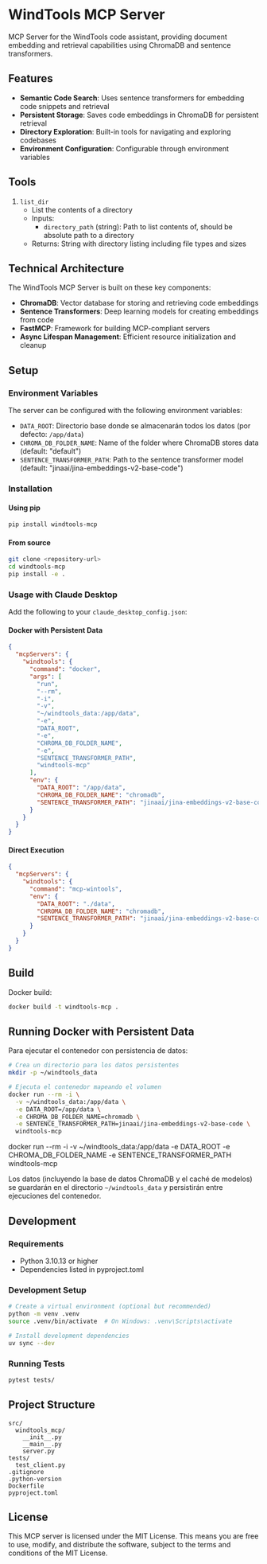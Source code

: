 # WindTools MCP Server

MCP Server for the WindTools code assistant, providing document embedding and retrieval capabilities using ChromaDB and sentence transformers.

## Features

- **Semantic Code Search**: Uses sentence transformers for embedding code snippets and retrieval
- **Persistent Storage**: Saves code embeddings in ChromaDB for persistent retrieval
- **Directory Exploration**: Built-in tools for navigating and exploring codebases
- **Environment Configuration**: Configurable through environment variables

## Tools

1. `list_dir`
   - List the contents of a directory
   - Inputs:
     - `directory_path` (string): Path to list contents of, should be absolute path to a directory
   - Returns: String with directory listing including file types and sizes

## Technical Architecture

The WindTools MCP Server is built on these key components:

- **ChromaDB**: Vector database for storing and retrieving code embeddings
- **Sentence Transformers**: Deep learning models for creating embeddings from code
- **FastMCP**: Framework for building MCP-compliant servers
- **Async Lifespan Management**: Efficient resource initialization and cleanup

## Setup

### Environment Variables

The server can be configured with the following environment variables:

- `DATA_ROOT`: Directorio base donde se almacenarán todos los datos (por defecto: `/app/data`)
- `CHROMA_DB_FOLDER_NAME`: Name of the folder where ChromaDB stores data (default: "default")
- `SENTENCE_TRANSFORMER_PATH`: Path to the sentence transformer model (default: "jinaai/jina-embeddings-v2-base-code")

### Installation

#### Using pip

```bash
pip install windtools-mcp
```

#### From source

```bash
git clone <repository-url>
cd windtools-mcp
pip install -e .
```

### Usage with Claude Desktop

Add the following to your `claude_desktop_config.json`:

#### Docker with Persistent Data

```json
{
  "mcpServers": { 
    "windtools": {
      "command": "docker",
      "args": [
        "run",
        "--rm",
        "-i",
        "-v", 
        "~/windtools_data:/app/data",
        "-e",
        "DATA_ROOT",
        "-e",
        "CHROMA_DB_FOLDER_NAME",
        "-e",
        "SENTENCE_TRANSFORMER_PATH",
        "windtools-mcp"
      ],
      "env": {
        "DATA_ROOT": "/app/data",
        "CHROMA_DB_FOLDER_NAME": "chromadb",
        "SENTENCE_TRANSFORMER_PATH": "jinaai/jina-embeddings-v2-base-code"
      }
    }
  }
}
```

#### Direct Execution

```json
{
  "mcpServers": {
    "windtools": {
      "command": "mcp-wintools",
      "env": {
        "DATA_ROOT": "./data",
        "CHROMA_DB_FOLDER_NAME": "chromadb",
        "SENTENCE_TRANSFORMER_PATH": "jinaai/jina-embeddings-v2-base-code"
      }
    }
  }
}
```

## Build

Docker build:

```bash
docker build -t windtools-mcp .
```

## Running Docker with Persistent Data

Para ejecutar el contenedor con persistencia de datos:

```bash
# Crea un directorio para los datos persistentes
mkdir -p ~/windtools_data

# Ejecuta el contenedor mapeando el volumen
docker run --rm -i \
  -v ~/windtools_data:/app/data \
  -e DATA_ROOT=/app/data \
  -e CHROMA_DB_FOLDER_NAME=chromadb \
  -e SENTENCE_TRANSFORMER_PATH=jinaai/jina-embeddings-v2-base-code \
  windtools-mcp
```

docker run --rm -i -v ~/windtools_data:/app/data -e DATA_ROOT -e CHROMA_DB_FOLDER_NAME -e SENTENCE_TRANSFORMER_PATH windtools-mcp

Los datos (incluyendo la base de datos ChromaDB y el caché de modelos) se guardarán en el directorio `~/windtools_data` y persistirán entre ejecuciones del contenedor.

## Development

### Requirements

- Python 3.10.13 or higher
- Dependencies listed in pyproject.toml

### Development Setup

```bash
# Create a virtual environment (optional but recommended)
python -m venv .venv
source .venv/bin/activate  # On Windows: .venv\Scripts\activate

# Install development dependencies
uv sync --dev
```

### Running Tests

```bash
pytest tests/
```

## Project Structure

```
src/
  windtools_mcp/
    __init__.py
    __main__.py
    server.py
tests/
  test_client.py
.gitignore
.python-version
Dockerfile
pyproject.toml
```

## License

This MCP server is licensed under the MIT License. This means you are free to use, modify, and distribute the software, subject to the terms and conditions of the MIT License.